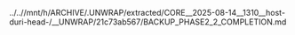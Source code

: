 ../..//mnt/h/ARCHIVE/.UNWRAP/extracted/CORE__2025-08-14__1310__host-duri-head-/__UNWRAP/21c73ab567/BACKUP_PHASE2_2_COMPLETION.md